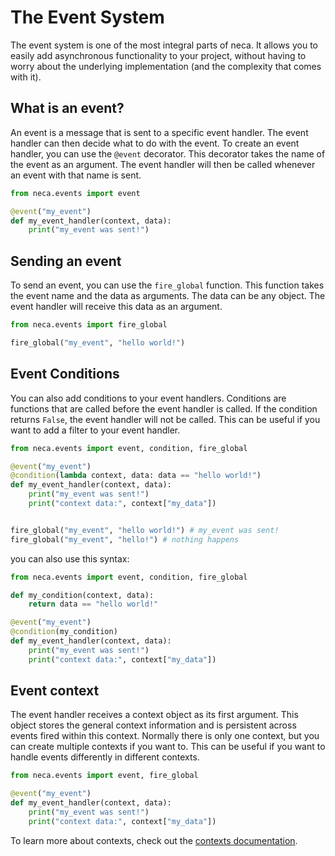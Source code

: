 # The Event System
The event system is one of the most integral parts of neca. It allows you to 
easily add asynchronous functionality to your project, without having to worry
about the underlying implementation (and the complexity that comes with it).

## What is an event?
An event is a message that is sent to a specific event handler. The event
handler can then decide what to do with the event. To create an event handler,
you can use the `@event` decorator. This decorator takes the name of the event
as an argument. The event handler will then be called whenever an event with
that name is sent.

```python
from neca.events import event

@event("my_event")
def my_event_handler(context, data):
    print("my_event was sent!")
```

## Sending an event
To send an event, you can use the `fire_global` function. This function takes the event name and the data as arguments. The data can be any object. The event handler will receive this data as an argument.

```python
from neca.events import fire_global

fire_global("my_event", "hello world!")
```

## Event Conditions
You can also add conditions to your event handlers. Conditions are functions that are called before the event handler is called. If the condition returns `False`, the event handler will not be called. This can be useful if you want to add a filter to your event handler.

```python
from neca.events import event, condition, fire_global

@event("my_event")
@condition(lambda context, data: data == "hello world!")
def my_event_handler(context, data):
    print("my_event was sent!")
    print("context data:", context["my_data"])


fire_global("my_event", "hello world!") # my_event was sent!
fire_global("my_event", "hello!") # nothing happens
```
you can also use this syntax:
```python
from neca.events import event, condition, fire_global

def my_condition(context, data):
    return data == "hello world!"

@event("my_event")
@condition(my_condition)
def my_event_handler(context, data):
    print("my_event was sent!")
    print("context data:", context["my_data"])
```

## Event context
The event handler receives a context object as its first argument. This object stores the general context information and is persistent across events fired within this context. Normally there is only one context, but you can create multiple contexts if you want to. This can be useful if you want to handle events differently in different contexts.

```python
from neca.events import event, fire_global

@event("my_event")
def my_event_handler(context, data):
    print("my_event was sent!")
    print("context data:", context["my_data"])
```
To learn more about contexts, check out the [contexts documentation](context_rulesets.md).
